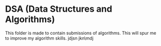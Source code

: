 # DSA (Data Structures and Algorithms)

This folder is made to contain submissions of algorithms.
This will spur me to improve my algorithm skills.
jdjsn jkn\mdj 